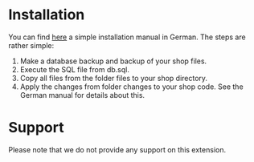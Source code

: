 
Installation
============

You can find [here](https://github.com/customweb/xtc_helpdesk/blob/master/installation_de.pdf?raw=true) a simple installation manual in German. The steps are rather simple:
1. Make a database backup and backup of your shop files.
2. Execute the SQL file from db.sql.
3. Copy all files from the folder files to your shop directory.
4. Apply the changes from folder changes to your shop code. See the German manual for details about this.

Support
=======
Please note that we do not provide any support on this extension. 

